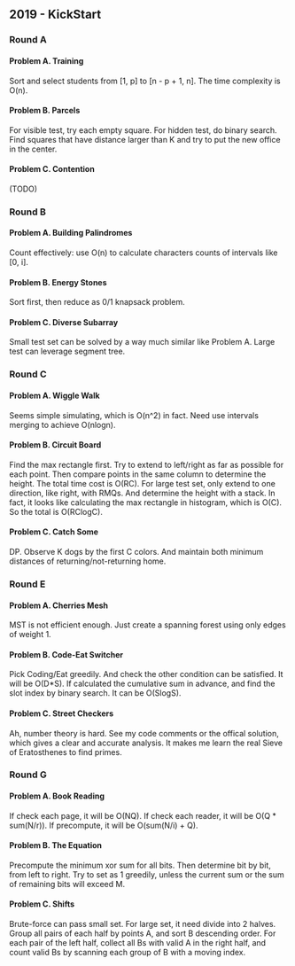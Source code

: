 ## 2019 - KickStart

### Round A

#### Problem A. Training

Sort and select students from [1, p] to [n - p + 1, n]. The time complexity is O(n).

#### Problem B. Parcels

For visible test, try each empty square.
For hidden test, do binary search. Find squares that have distance larger than K and try to put the new office in the center.

#### Problem C. Contention

(TODO)

### Round B

#### Problem A. Building Palindromes

Count effectively: use O(n) to calculate characters counts of intervals like [0, i].

#### Problem B. Energy Stones

Sort first, then reduce as 0/1 knapsack problem.

#### Problem C. Diverse Subarray

Small test set can be solved by a way much similar like Problem A.
Large test can leverage segment tree.

### Round C

#### Problem A. Wiggle Walk

Seems simple simulating, which is O(n^2) in fact. Need use intervals merging to achieve O(nlogn).

#### Problem B. Circuit Board

Find the max rectangle first. Try to extend to left/right as far as possible for each point. Then compare points in the same column to determine the height. The total time cost is O(RC).
For large test set, only extend to one direction, like right, with RMQs. And determine the height with a stack. In fact, it looks like calculating the max rectangle in histogram, which is O(C). So the total is O(RClogC).

#### Problem C. Catch Some

DP. Observe K dogs by the first C colors. And maintain both minimum distances of returning/not-returning home.

### Round E

#### Problem A. Cherries Mesh

MST is not efficient enough. Just create a spanning forest using only edges of weight 1.

#### Problem B. Code-Eat Switcher

Pick Coding/Eat greedily. And check the other condition can be satisfied. It will be O(D*S).
If calculated the cumulative sum in advance, and find the slot index by binary search. It can be O(SlogS).

#### Problem C. Street Checkers

Ah, number theory is hard. See my code comments or the offical solution, which gives a clear and accurate analysis.
It makes me learn the real Sieve of Eratosthenes to find primes.

### Round G

#### Problem A. Book Reading

If check each page, it will be O(NQ).
If check each reader, it will be O(Q * sum(N/r)). If precompute, it will be O(sum(N/i) + Q).

#### Problem B. The Equation

Precompute the minimum xor sum for all bits. Then determine bit by bit, from left to right.
Try to set as 1 greedily, unless the current sum or the sum of remaining bits will exceed M.

#### Problem C. Shifts

Brute-force can pass small set. For large set, it need divide into 2 halves.
Group all pairs of each half by points A, and sort B descending order. For each pair of the left half, collect all Bs with valid A in the right half, and count valid Bs by scanning each group of B with a moving index.
